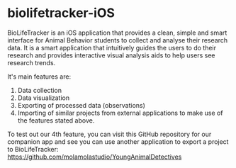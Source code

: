 # biolifetracker-iOS
BioLifeTracker is an iOS application that provides a clean, simple and smart interface for Animal Behavior students to collect and analyse their research data. It is a smart application that intuitively guides the users to do their research and provides interactive visual analysis aids to help users see research trends.

It's main features are:
1. Data collection
2. Data visualization
3. Exporting of processed data (observations)
4. Importing of similar projects from external applications to make use of the features stated above.

To test out our 4th feature, you can visit this GitHub repository for our companion app and see you can use another application to export a project to BioLifeTracker: https://github.com/molamolastudio/YoungAnimalDetectives

